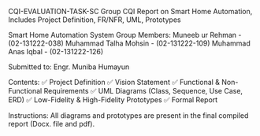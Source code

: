 CQI-EVALUATION-TASK-SC
Group CQI Report on Smart Home Automation, Includes Project Definition, FR/NFR, UML, Prototypes

Smart Home Automation System
Group Members:
Muneeb ur Rehman - (02-131222-038)
Muhammad Talha Mohsin - (02-131222-109)
Muhammad Anas Iqbal - (02-131222-126)

Submitted to:
Engr. Muniba Humayun

Contents:
✅ Project Definition
✅ Vision Statement
✅ Functional & Non-Functional Requirements
✅ UML Diagrams (Class, Sequence, Use Case, ERD)
✅ Low-Fidelity & High-Fidelity Prototypes
✅ Formal Report

Instructions:
All diagrams and prototypes are present in the final compiled report (Docx. file and pdf).
